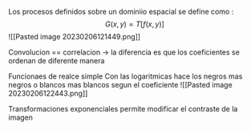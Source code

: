 Los procesos definidos sobre un dominiio espacial se define como :
$$G(x,y)= T [  f( x,y ) ]$$
![[Pasted image 20230206121449.png]]

Convolucion == correlacion 
-> la diferencia es que los coeficientes se ordenan de diferente manera

Funcionaes de realce simple 
	Con las logaritmicas hace los negros mas negros o blancos mas blancos segun el coeficiente
	![[Pasted image 20230206122443.png]]

Transformaciones exponenciales
	permite modificar el contraste de la imagen 

